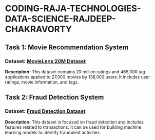 # CODING-RAJA-TECHNOLOGIES-DATA-SCIENCE-RAJDEEP-CHAKRAVORTY

## Task 1: Movie Recommendation System
### Dataset: [MovieLens 20M Dataset](https://www.kaggle.com/datasets/grouplens/movielens-20m-dataset)

**Description:** This dataset contains 20 million ratings and 465,000 tag applications applied to 27,000 movies by 138,000 users. It includes user ratings, movie information, and tags.

## Task 2: Fraud Detection System
### Dataset: [Fraud Detection Dataset](https://www.kaggle.com/datasets/mlg-ulb/creditcardfraud)

**Description:** This dataset is focused on fraud detection and includes features related to transactions. It can be used for building machine learning models to identify fraudulent activities.
